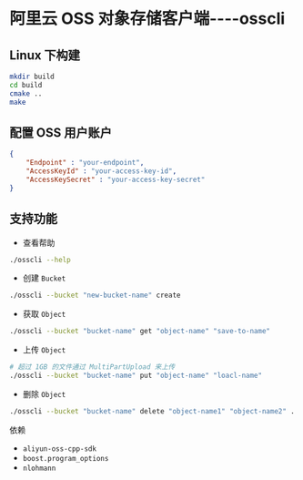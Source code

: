 # 阿里云 OSS 对象存储客户端----osscli

## Linux 下构建

```bash
mkdir build
cd build
cmake ..
make
```

## 配置 OSS 用户账户
```json
{
    "Endpoint" : "your-endpoint",
    "AccessKeyId" : "your-access-key-id",
    "AccessKeySecret" : "your-access-key-secret"
}
```

## 支持功能

* 查看帮助
```bash
./osscli --help
```
* 创建 `Bucket`
```bash
./osscli --bucket "new-bucket-name" create
```
* 获取 `Object`
```bash
./osscli --bucket "bucket-name" get "object-name" "save-to-name"
```
* 上传 `Object`
```bash
# 超过 1GB 的文件通过 MultiPartUpload 来上传
./osscli --bucket "bucket-name" put "object-name" "loacl-name"
```
* 删除 `Object`
```bash
./osscli --bucket "bucket-name" delete "object-name1" "object-name2" ... "object-nameN"
```

依赖

* `aliyun-oss-cpp-sdk`
* `boost.program_options`
* `nlohmann`
